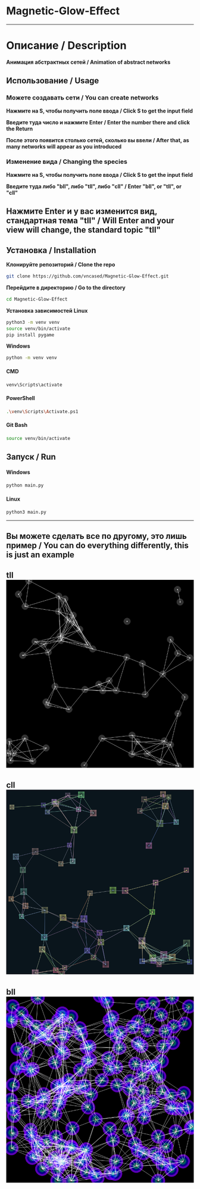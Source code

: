 # Magnetic-Glow-Effect

---

# Описание / Description
**Анимация абстрактных сетей / Animation of abstract networks**
## Использование / Usage
### Можете создавать сети / You can create networks
**Нажмите на S, чтобы получить поле ввода / Click S to get the input field**

**Введите туда число и нажмите Enter / Enter the number there and click the Return**

**После этого появится столько сетей, сколько вы ввели / After that, as many networks will appear as you introduced**

### Изменение вида / Changing the species
**Нажмите на S, чтобы получить поле ввода / Click S to get the input field**

**Введите туда либо "bll", либо "tll", либо "cll" / Enter "bll", or "tll", or "cll"**

**Нажмите Enter и у вас изменится вид, стандартная тема "tll" / Will Enter and your view will change, the standard topic "tll"**
---
## Установка / Installation

**Клонируйте репозиторий / Clone the repo**
```bash
git clone https://github.com/vncased/Magnetic-Glow-Effect.git
```
**Перейдите в директорию / Go to the directory**
```bash
cd Magnetic-Glow-Effect
```
**Установка зависимостей**
**Linux**
```bash
python3 -m venv venv
source venv/bin/activate
pip install pygame
```

**Windows**
```bash
python -m venv venv
```
#### CMD
```bash
venv\Scripts\activate
```
#### PowerShell
```bash
.\venv\Scripts\Activate.ps1
```
#### Git Bash
```bash
source venv/bin/activate
```
## Запуск / Run
#### Windows
```bash
python main.py
```
#### Linux
```bash
python3 main.py
```

---

## Вы можете сделать все по другому, это лишь пример / You can do everything differently, this is just an example
**tll**
![tll](img/tll.png)
---
**cll**
![cll](img/cll.png)
---
**bll**
![bll](img/bll.png)
---

